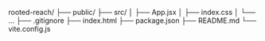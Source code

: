 rooted-reach/
├── public/
├── src/
│   ├── App.jsx
│   ├── index.css
│   └── ...
├── .gitignore
├── index.html
├── package.json
├── README.md
└── vite.config.js
